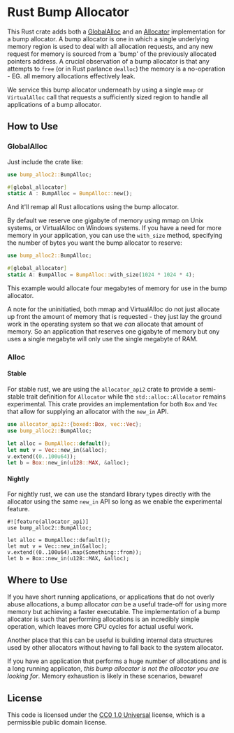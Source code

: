 # Rust Bump Allocator


This Rust crate adds both a
[GlobalAlloc](https://doc.rust-lang.org/std/alloc/trait.GlobalAlloc.html) and an
[Allocator](https://doc.rust-lang.org/std/alloc/trait.Allocator.html) implementation for a bump
allocator. A bump allocator is one in which a single underlying memory region is used to deal with
all allocation requests, and any new request for memory is sourced from a 'bump' of the previously
allocated pointers address. A crucial observation of a bump allocator is that any attempts to `free`
(or in Rust parlance `dealloc`) the memory is a no-operation - EG. all memory allocations
effectively leak.

We service this bump allocator underneath by using a single `mmap` or `VirtualAlloc` call that
requests a sufficiently sized region to handle all applications of a bump allocator.

## How to Use

### GlobalAlloc

Just include the crate like:

```rust
use bump_alloc2::BumpAlloc;

#[global_allocator]
static A : BumpAlloc = BumpAlloc::new();
```

And it'll remap all Rust allocations using the bump allocator.

By default we reserve one gigabyte of memory using mmap on Unix systems, or VirtualAlloc on Windows
systems. If you have a need for more memory in your application, you can use the `with_size` method,
specifying the number of bytes you want the bump allocator to reserve:

```rust
use bump_alloc2::BumpAlloc;

#[global_allocator]
static A: BumpAlloc = BumpAlloc::with_size(1024 * 1024 * 4);
```

This example would allocate four megabytes of memory for use in the bump allocator.

A note for the uninitiatied, both mmap and VirtualAlloc do not just allocate up front the amount of
memory that is requested - they just lay the ground work in the operating system so that we _can_
allocate that amount of memory. So an application that reserves one gigabyte of memory but ony uses
a single megabyte will only use the single megabyte of RAM.

### Alloc

#### Stable

For stable rust, we are using the `allocator_api2` crate to provide a semi-stable trait definition
for `Allocator` while the `std::alloc::Allocator` remains experimental. This crate provides an
implementation for both `Box` and `Vec` that allow for supplying an allocator with the `new_in` API.

```rust
use allocator_api2::{boxed::Box, vec::Vec};
use bump_alloc2::BumpAlloc;

let alloc = BumpAlloc::default();
let mut v = Vec::new_in(&alloc);
v.extend((0..100u64));
let b = Box::new_in(u128::MAX, &alloc);
```

#### Nightly

For nightly rust, we can use the standard library types directly with the allocator using the same
`new_in` API so long as we enable the experimental feature.

<!-- 
Since we cannot control the doc-test attribute for running this as part of the `cargo test` invocation in
CI, we are ignoring it entirely. 
 -->

```rust,ignore
#![feature(allocator_api)]
use bump_alloc2::BumpAlloc;

let alloc = BumpAlloc::default();
let mut v = Vec::new_in(&alloc);
v.extend((0..100u64).map(Something::from));
let b = Box::new_in(u128::MAX, &alloc);
```

## Where to Use

If you have short running applications, or applications that do not overly abuse allocations, a bump
allocator _can_ be a useful trade-off for using more memory but achieving a faster executable. The
implementation of a bump allocator is such that performing allocations is an incredibly simple
operation, which leaves more CPU cycles for actual useful work.

Another place that this can be useful is building internal data structures used by other allocators without
having to fall back to the system allocator.

If you have an application that performs a huge number of allocations and is a long running
applicaton, _this bump allocator is not the allocator you are looking for_. Memory exhaustion is
likely in these scenarios, beware!

## License

This code is licensed under the
[CC0 1.0 Universal](https://creativecommons.org/publicdomain/zero/1.0/) license, which is a
permissible public domain license.
